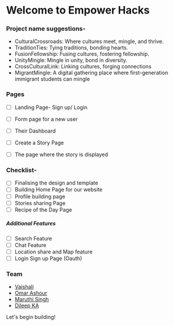 # Welcome to Empower Hacks 

### Project name suggestions-
- CulturalCrossroads: Where cultures meet, mingle, and thrive.
- TraditionTies: Tying traditions, bonding hearts.
- FusionFellowship: Fusing cultures, fostering fellowship.
- UnityMingle: Mingle in unity, bond in diversity.
- CrossCulturalLink: Linking cultures, forging connections
- MigrantMingle: A digital gathering place where first-generation immigrant students can mingle

### Pages 
- [ ] Landing Page- Sign up/ Login
- [ ] Form page for a new user
- [ ] Their Dashboard 
- [ ] Create a Story Page 
- [ ] The page where the story is displayed


### Checklist-
- [ ] Finalising the design and template
- [ ] Building Home Page for our website 
- [ ] Profile building page
- [ ] Stories sharing Page
- [ ] Recipe of the Day Page

##### Additional Features
- [ ] Search Feature 
- [ ] Chat Feature 
- [ ] Location share and Map feature 
- [ ] Login Sign up Page (Oauth)

### Team 
- [Vaishali](https://www.github.com/arcVaishali)
- [Omar Ashour](https://www.github.com/o-ashour)
- [Maruthi Singh](https://github.com/MaruthiSingh)
- [Dileep KA](https://www.github.com/Dileep2608)


Let's begin building! 

